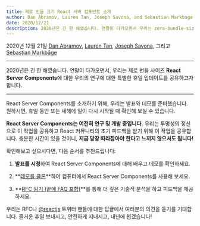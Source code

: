 ```yaml
---
title: 제로 번들 크기 React 서버 컴포넌트 소개
author: Dan Abramov, Lauren Tan, Joseph Savona, and Sebastian Markbage
date: 2020/12/21
description: 2020년은 긴 한 해였습니다. 연말이 다가오면서 우리는 zero-bundle-size React Server Components에 대한 우리의 연구에 대한 특별한 휴일 업데이트를 공유하고자 합니다.
---
```


2020년 12월 21일 [Dan Abramov](https://twitter.com/dan_abramov), [Lauren Tan](https://twitter.com/potetotes), [Joseph Savona](https://twitter.com/en_JS), 그리고 [Sebastian Markbåge](https://twitter.com/sebmarkbage)

---

<Intro>

2020년은 긴 한 해였습니다. 연말이 다가오면서, 우리는 제로 번들 사이즈 **React Server Components**에 대한 우리의 연구에 대한 특별한 휴일 업데이트를 공유하고자 합니다.

</Intro>

---

React Server Components를 소개하기 위해, 우리는 발표와 데모를 준비했습니다. 원하시면, 휴일 동안 또는 새해에 일이 다시 시작될 때 확인해 보실 수 있습니다.

<YouTubeIframe src="https://www.youtube.com/embed/TQQPAU21ZUw" />

**React Server Components는 여전히 연구 및 개발 중입니다.** 우리는 투명성의 정신으로 이 작업을 공유하고 React 커뮤니티의 초기 피드백을 받기 위해 이 작업을 공유합니다. 충분한 시간이 있을 것이니, **지금 당장 따라잡아야 한다고 느끼지 않으셔도 됩니다!**

확인해보고 싶으시다면, 다음 순서를 추천드립니다:

1. **발표를 시청**하여 React Server Components에 대해 배우고 데모를 확인하세요.

2. **[데모를 클론](http://github.com/reactjs/server-components-demo)**하여 컴퓨터에서 React Server Components를 사용해 보세요.

3. **[RFC 읽기 (끝에 FAQ 포함)](https://github.com/reactjs/rfcs/pull/188)**를 통해 더 깊은 기술적 분석을 하고 피드백을 제공하세요.

우리는 RFC나 [@reactjs](https://twitter.com/reactjs) 트위터 핸들에 대한 답글에서 여러분의 의견을 듣기를 기대합니다. 즐거운 휴일 보내시고, 안전하게 지내시고, 내년에 뵙겠습니다!